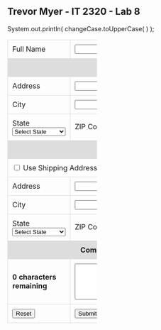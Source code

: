 <html>
<head>
<script>
    
</script>
<style>
   .graybackground {background-color:#DDDDDD;}
   td {padding:10px; border: 1px solid #ddd;}
   table {width:40%}
</style>
</head>
<body>
<h2>Trevor Myer - IT 2320 - Lab 8</h2>
<form id="lab8Form" action="#" method="post">
<table>
    <tr>
        <td>Full Name </td><td><input type="text" id="fullname" ></td>
	  System.out.println( changeCase.toUpperCase( ) );  
	</tr>
	 <tr class="graybackground">
        <td colspan="2"><center><strong>Shipping Address</strong></center></td>
	</tr>
	<tr>
		<td>Address </td><td><input type="text" id="shipAddress"></td>
	</tr>
	<tr>
	    <td>City </td><td><input type="text" id="shipCity"></td>
	</tr>
   	<tr>
	    <td>State <select name="state" id="shipState">
		  <option value="">Select State</option>
		  <option value="AL">Alabama</option>
		  <option value="AK">Alaska</option>
		  <option value="AZ">Arizona</option>
		  <option value="AR">Arkansas</option>
		  <option value="CA">California</option>
		  <option value="CO">Colorado</option>
		  <option value="CT">Connecticut</option>
		  <option value="DE">Delaware</option>
		  <option value="DC">Dist of Columbia</option>
		  <option value="FL">Florida</option>
		  <option value="GA">Georgia</option>
		  <option value="HI">Hawaii</option>
		  <option value="ID">Idaho</option>
		  <option value="IL">Illinois</option>
		  <option value="IN">Indiana</option>
		  <option value="IA">Iowa</option>
		  <option value="KS">Kansas</option>
		  <option value="KY">Kentucky</option>
		  <option value="LA">Louisiana</option>
		  <option value="ME">Maine</option>
		  <option value="MD">Maryland</option>
		  <option value="MA">Massachusetts</option>
		  <option value="MI">Michigan</option>
		  <option value="MN">Minnesota</option>
		  <option value="MS">Mississippi</option>
		  <option value="MO">Missouri</option>
		  <option value="MT">Montana</option>
		  <option value="NE">Nebraska</option>
		  <option value="NV">Nevada</option>
		  <option value="NH">New Hampshire</option>
		  <option value="NJ">New Jersey</option>
		  <option value="NM">New Mexico</option>
		  <option value="NY">New York</option>
		  <option value="NC">North Carolina</option>
		  <option value="ND">North Dakota</option>
		  <option value="OH">Ohio</option>
		  <option value="OK">Oklahoma</option>
		  <option value="OR">Oregon</option>
		  <option value="PA">Pennsylvania</option>
		  <option value="RI">Rhode Island</option>
		  <option value="SC">South Carolina</option>
		  <option value="SD">South Dakota</option>
		  <option value="TN">Tennessee</option>
		  <option value="TX">Texas</option>
		  <option value="UT">Utah</option>
		  <option value="VT">Vermont</option>
		  <option value="VA">Virginia</option>
		  <option value="WA">Washington</option>
		  <option value="WV">West Virginia</option>
		  <option value="WI">Wisconsin</option>
		  <option value="WY">Wyoming</option>
		  </select></td>
		<td>ZIP Code <input type="text" id="shipZip"></td>
	</tr>
	<tr class="graybackground">
        <td colspan="2"><center><strong>Billing Address</strong></center></td>
	</tr>
		<tr>
        <td colspan="2"><input type="checkbox" id="useShipAddress" value="Y" /> Use Shipping Address for Billing</td>
	</tr>
	<tr>
		<td>Address </td><td><input type="text" id="billAddress"></td>
	</tr>
	<tr>
	    <td>City </td><td><input type="text" id="billCity"></td>
	</tr>
   	<tr>
	    <td>State <select name="state" id="billState">
		  <option value="">Select State</option>
		  <option value="AL">Alabama</option>
		  <option value="AK">Alaska</option>
		  <option value="AZ">Arizona</option>
		  <option value="AR">Arkansas</option>
		  <option value="CA">California</option>
		  <option value="CO">Colorado</option>
		  <option value="CT">Connecticut</option>
		  <option value="DE">Delaware</option>
		  <option value="DC">Dist of Columbia</option>
		  <option value="FL">Florida</option>
		  <option value="GA">Georgia</option>
		  <option value="HI">Hawaii</option>
		  <option value="ID">Idaho</option>
		  <option value="IL">Illinois</option>
		  <option value="IN">Indiana</option>
		  <option value="IA">Iowa</option>
		  <option value="KS">Kansas</option>
		  <option value="KY">Kentucky</option>
		  <option value="LA">Louisiana</option>
		  <option value="ME">Maine</option>
		  <option value="MD">Maryland</option>
		  <option value="MA">Massachusetts</option>
		  <option value="MI">Michigan</option>
		  <option value="MN">Minnesota</option>
		  <option value="MS">Mississippi</option>
		  <option value="MO">Missouri</option>
		  <option value="MT">Montana</option>
		  <option value="NE">Nebraska</option>
		  <option value="NV">Nevada</option>
		  <option value="NH">New Hampshire</option>
		  <option value="NJ">New Jersey</option>
		  <option value="NM">New Mexico</option>
		  <option value="NY">New York</option>
		  <option value="NC">North Carolina</option>
		  <option value="ND">North Dakota</option>
		  <option value="OH">Ohio</option>
		  <option value="OK">Oklahoma</option>
		  <option value="OR">Oregon</option>
		  <option value="PA">Pennsylvania</option>
		  <option value="RI">Rhode Island</option>
		  <option value="SC">South Carolina</option>
		  <option value="SD">South Dakota</option>
		  <option value="TN">Tennessee</option>
		  <option value="TX">Texas</option>
		  <option value="UT">Utah</option>
		  <option value="VT">Vermont</option>
		  <option value="VA">Virginia</option>
		  <option value="WA">Washington</option>
		  <option value="WV">West Virginia</option>
		  <option value="WI">Wisconsin</option>
		  <option value="WY">Wyoming</option>
		  </select></td>
		<td>ZIP Code <input type="text" id="billZip"></td>
	</tr>
		<tr class="graybackground">
        <td colspan="2"><center><strong>Comment (up to 250 characters)</strong></center></td>
	</tr>
	<tr>
	    <td><strong><span id="msgArea">0 characters<br/>remaining</span></strong></td>
		<td><textarea id="comment" maxlength="250" rows="5" cols="50"></textarea></td>
		<tr>
		   <td><input type="reset" id="reset" name="reset" value="Reset"></td>
           <td><input type="submit" id="submit" name="submit" value="Submit"></td>
		</tr>
	</tr>
</table>
</form>
</body>

</html>

